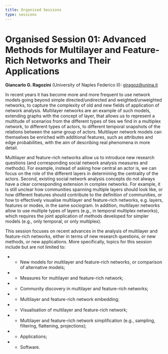 ```yaml
---
title: Organised Sessions
type: sessions
---
```


# Organised Session 01: Advanced Methods for Multilayer and Feature-Rich Networks and Their Applications

**Giancarlo G. Ragozini** (University of Naples Federico II): giragoz@unina.it

In recent years it has become more and more frequent to use network models going beyond simple directed/undirected and weighted/unweighted networks, to capture the complexity of old and new fields of application of network analysis. Multilayer networks are an example of such models, extending graphs with the concept of layer, that allows us to represent a multitude of scenarios from the different types of ties we find in a multiplex network, to different types of actors, to different temporal snapshots of the relations between the same group of actors. Multilayer network models can themselves be enriched with additional features, such as attributes and edge probabilities, with the aim of describing real phenomena in more detail.

Multilayer and feature-rich networks allow us to introduce new research questions (and corresponding social network analysis measures and methods). For example, instead of asking how central an actor is, we can focus on the role of the different layers in determining the centrality of the actors. Second, existing social network analysis concepts do not always have a clear corresponding extension in complex networks. For example, it is still unclear how communities spanning multiple layers should look like, or how different features should contribute to the definition of communities, or how to effectively visualise multilayer and feature-rich networks, e.g. layers, features or modes, in the same sociogram. In addition, multilayer networks allow to use multiple types of layers (e.g., in temporal multiplex networks), which requires the joint application of methods developed for simpler models (e.g., only temporal, or only multiplex). 

This session focuses on recent advances in the analysis of multilayer and feature-rich networks, either in terms of new research questions, or new methods, or new applications. More specifically, topics for this session include but are not limited to:

- - New models for multilayer and feature-rich networks, or comparison of alternative models; 
- - Measures for multilayer and feature-rich network; 
- - Community discovery in multilayer and feature-rich networks; 
- - Multilayer and feature-rich network embedding; 
- - Visualisation of multilayer and feature-rich network; 
- - Multilayer and feature-rich network simplification (e.g., sampling, filtering, flattening, projections); 
- - Applications; 
- - Software. 
